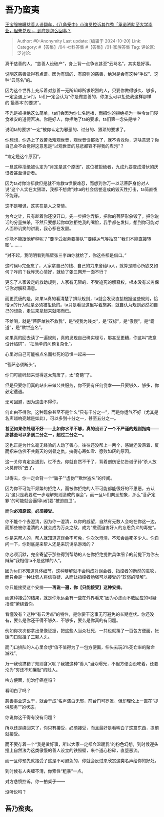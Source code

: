 # 吾乃蛮夷
[王宝强被曝慈善人设翻车，《八角笼中》小演员控诉其作秀「承诺资助至大学毕业，但未兑现」，到底是怎么回事？](https://www.zhihu.com/question/1052812596/answer/9839298466)

> Author: #0-Anonymity
> Last update: [编辑于 2024-10-20]
> Link:
> Category: #【答集】/04-社科答集 #【答集】/01-家族答集 
> Tag: 
> 评论区:
> 泛讨论:

真干慈善的人，“慈善人设破产”，身上背一点争议甚至“云骂名”，其实是好事。

说明这慈善做得有点谱。因为有谱的、有原则的慈善，绝对是会有这种“争议”、这种“云骂名”的。

因为这个世界上充斥着对慈善一无所知却所求炽烈的人，只要你做得够久、够多，一定会遇上ta们，ta们一定会认为“你是做慈善的，你怎么可以拒绝我这样那样的‘最基本’的要求”。

不光是被拒绝这么简单，ta们会因为你仁名远播，而把你的拒绝视为一种令ta们寝食难安的道德否决。你是好人，你拒绝了ta的要求，ta们第一念头是啥？

说明ta的要求“一定”被你认定为邪恶的、过分的、猥琐的要求了。

你想想，你遇上了救苦救难观世音，观世音谁都救了，就不肯救你，这啥意思？你自己会不会觉得这意思是“以观世音的慈悲都容不得我的卑污”？

“肯定是这个原因”。

一旦这种拒绝被认定为“肯定是这个原因”，这位被拒绝者，九成九要变成潜伏的厌恨者甚至诽谤者。

因为ta对你谁都救但是就不肯救ta愤恨难忍，而想到你万一以活菩萨身份对人说“这个人实在太猥琐，我都不想救”对ta的社会信誉造成的毁灭性打击，ta简直夜不能寐。

这不是嘲讽，这实在是人之常情。

为今之计，只有趁着你还没开口，先一步把你弄脏，把你的菩萨形象毁了，把你说话的分量抹杀，不然只要想起你单独拒绝我的嘴脸，我手都在发抖，想到你可能对人面带讥笑的讲我，我心都在发颤。

你能不能跟他解释呢？“要享受服务要排队”“要碰运气等抽签”“我们不能直接转账”………

“对不起，我明明看到隔壁张三李四你就给了，你这些都是借口。”

这时候ta完全忘了，人家拿自己的钱、自己的力来舍给ta人，就算是随心所欲又如何？咋的？我昨天心情好，就给了张三网开一面不行？

更忘了人家设定的救助规则，人家有无限的、不受追究的解释权，根本没有义务保证你对解释满意。

而更荒唐的是，如果ta真的看清楚了排队规则，ta就会发现直接根据这些规则，恰恰ta的行为就是必须被拒绝的。ta只是看见这里写着施粥，就自认为规则必然如自己的想象，走进来拿起来就喝而已。

不给喝，就是“菩萨单独不救我”，是“视我为贱类”，是“双标”，是“傲慢”，是“霸道”，是“欺世盗名”。

如果真的回去读了一遍规则，真的发现自己确实理亏，那甚至更糟，你这叫“故意设计陷阱”，“把简单的问题复杂化”。

心里对自己可能被点名而社死的恐惧一起来——

“菩萨必须断头”。

你们可能听起来觉得这太荒唐了，太“奇葩”了。

但是只要你们真的站出来做公共服务，你不要有任何侥幸——只要够久、够多，你必定遭遇。

无可回避，因为这由不得你。

何止由不得你，这种现象甚至不是什么“只有千分之一”，而是你运气不好（尤其是名声越响亮越是如此），可以多到十分之一，甚至五分之一。

**甚至如果你处理不好——比如你水平不够，真的设计了一个不严谨的规则指南——那甚至可以多到二分之一，超过二分之一。**

这也正是为什么毫无经验的人动了善心，往往还没帮上一两个，感谢还没落着，反而招来仿佛不共戴天的刻骨之仇，搞得心寒如雪、愿败如灰的原因。

这一关你肯定会遇到，过不去，你就自然不干了，背着创伤记忆告诫子孙“杀人放火莫修桥”去了。

过得去，你一定会背一个“骗子”“虚伪”“欺世盗名”的传闻。

因为你不可能不频繁的拒绝人，而被你拒绝的人不可能都能很好的不思恶，去认为“这只是我要进一步理解规则造成的误会”，而一旦ta们向恶想象，那么“菩萨定罪”的可能就会逼得ta们要“被迫自卫”。

而你**必须原谅，必须接受**。

你不能个个去澄清，因为你一澄清，以你的威望，自然有无数人会站在你这一边，而那些被你澄清的人就会成为万众之敌，成为“撒谎迫害好人的忘恩负义的毒蛇”。

你是来帮人的，帮人就知道这误会不可免，你次次澄清，不知会逼死多少人。你自问一下，你到底是来帮人还是来玩诱杀游戏的？

你必须沉默，完全寄望于那些得到帮助的人在你拒绝提供具体细节的前提下为你去辩解“我相信ta不是这样的人”。

因为ta们不知道具体细节，这种辩解就不会构成对误会者、指控者的断然的进攻，而只会是一种让旁人将信将疑、从而让指控者勉强可以接受的“软弱的辩解”。

你只能接受这个安排——**再说一遍，你【只能接受】这种安排。**

而这种接受的结果，就是你永远会有一些在外界看来“因为心虚而不敢回应的可疑指控”萦绕着你。

看懂没有？这种“有云污点”的特性，是你要干这事无可避免的长期症状。你还没有，要么是你还干得不够久、不够多，要么是你真的有问题。

例如你次次都拿出录像证据，把这些人当众社死，一共也就捐了一百包方便面，帐篷门口就挂了三颗人头。

而门口排队的人心里会想“值不值得为了一包方便面，伸头去玩3%死亡率的赌命游戏”。

万一我也搞错了规则含义呢？我被这种“善人”当众曝光，不但方便面没吃着，还要沦为“穷还不知廉耻”的贱人。

啥方便面，能治疗癌症吗？

看明白了吗？

慈善事业这么干，就会干成“名声洁白无邪，前台门可罗雀，但却理论上一直在“提供服务””的状态。

你说你这干得有没有问题？

所以还是绕回来了，你只有接受，必须接受，而且最好是看明白了这篇东西，提前就接受。

而不要存着一个“我是做好事，所以大家一定都会温暖我”的粉色幻想，到时候迎头撞上自然法为这类傲慢的善人设立的铁照壁，来个道心粉碎，直堕恶流。

而一旦你预先就接受了这是不可避免的，你就会反过来欣赏这类名声给你的好处。

到时候有人夹缠不清，你索性“粗暴”一点。

对方悲愤控诉，你一拍桌子——

没听说吗？

## **吾乃蛮夷。** ##